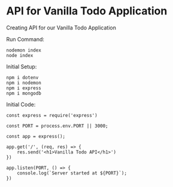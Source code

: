
# API for Vanilla Todo Application

Creating API for our Vanilla Todo Application

Run Command:
```
nodemon index
node index
```

Initial Setup:
```
npm i dotenv
npm i nodemon
npm i express
npm i mongodb
```

Initial Code:
```
const express = require('express')

const PORT = process.env.PORT || 3000;

const app = express();

app.get('/', (req, res) => {
    res.send('<h1>Vanilla Todo API</h1>')
})

app.listen(PORT, () => {
    console.log(`Server started at ${PORT}`);
})
```